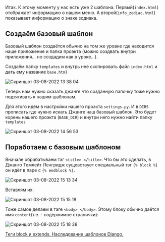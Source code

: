 Итак. К этому моменту у нас есть уже 2 шаблона. Первый(`index.html`) отображает информацию о нашем меню. А второй(`info_zodiac.html`) показывает информацию о знаке зодиака.

## Создаём базовый шаблон
Базовый шаблон создаётся обычно на том же уровне где находится наше приложение и папка проэкта (можно создвать внутри приложения... но создадим как в уроке...).

Создаём папку `templates` и внутрь неё скопировать файл `index.html` и дать ему название `base.html`

![Скриншот 03-08-2022 13 38 04](https://user-images.githubusercontent.com/84935915/182588491-97f651c6-558e-4717-83c3-e9282997cbf2.png)

Теперь нам нужно сказать джанге что созданную папочку тоже нужно подтягивать к нашим шаблонам. 

Для этого идём в настройки нашего проэкта `settings.py`. И в `DIRS` прописать где нужно искать Джанге наш базовый шаблон.
Это будет корень нашего проэкта (`BASE_DIR`) и внутри него нужно найти папку `templates`

![Скриншот 03-08-2022 14 56 53](https://user-images.githubusercontent.com/84935915/182602084-fa8669da-0caa-437e-ad8b-04e43b722718.png)

## Поработаем с базовым шаблоном

Вначале обрабатываем тэг `<title> </title>`. Что бы это сделать, в Джанго Темлейт Ленгридж сущевствует специальный тэг `{% block %}` он идёт в паре с `{% endblock %}`.

![Скриншот 03-08-2022 15 13 34](https://user-images.githubusercontent.com/84935915/182605024-1446ae9e-68d0-4e80-bcf9-7f7d24339131.png)

Вставлям их:

![Скриншот 03-08-2022 15 15 18](https://user-images.githubusercontent.com/84935915/182605253-89a8bc7f-2c94-4f96-a3ce-2c6ccdb2118a.png)

Тоже самое делаем в тэге `<body> </body>`. Этому блоку обычно даётся имя `content`(т.е. - содержимое странички):

![Скриншот 03-08-2022 15 18 38](https://user-images.githubusercontent.com/84935915/182605924-923afaf4-2593-457b-a8f3-683ea877862c.png)











[Теги block и extends. Наследование шаблонов Django.](https://cloud.mail.ru/public/Jrt5/SjrufgAxX/%5BSW.BAND%5D%203.%20Шаблоны%20и%20статические%20файлы/8.%20Наследование%20шаблонов%20Django.%20Теги%20block%20и%20extends)
